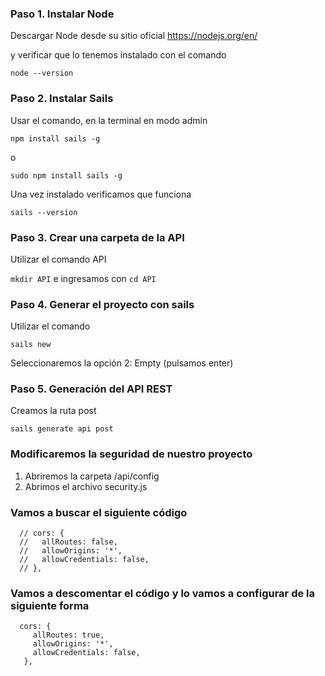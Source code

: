 ### Paso 1. Instalar Node

Descargar Node desde su sitio oficial https://nodejs.org/en/

y verificar que lo tenemos instalado con el comando

```node --version```
 

### Paso 2. Instalar Sails

Usar el comando, en la terminal en modo admin

```npm install sails -g```

o

```sudo npm install sails -g```

Una vez instalado verificamos que funciona

```sails --version```

### Paso 3. Crear una carpeta de la API

Utilizar el comando API

```mkdir API``` e ingresamos con ```cd API```

### Paso 4. Generar el proyecto con sails

Utilizar el comando

```sails new```

Seleccionaremos la opción 2: Empty (pulsamos enter)

### Paso 5. Generación del API REST

Creamos la ruta post

```sails generate api post```

### Modificaremos la seguridad de nuestro proyecto

1. Abriremos la carpeta /api/config
2. Abrimos el archivo security.js

### Vamos a buscar el siguiente código

```
  // cors: {
  //   allRoutes: false,
  //   allowOrigins: '*',
  //   allowCredentials: false,
  // },
```

### Vamos a descomentar el código y lo vamos a configurar de la siguiente forma

```
  cors: {
     allRoutes: true,
     allowOrigins: '*',
     allowCredentials: false,
   },
```









